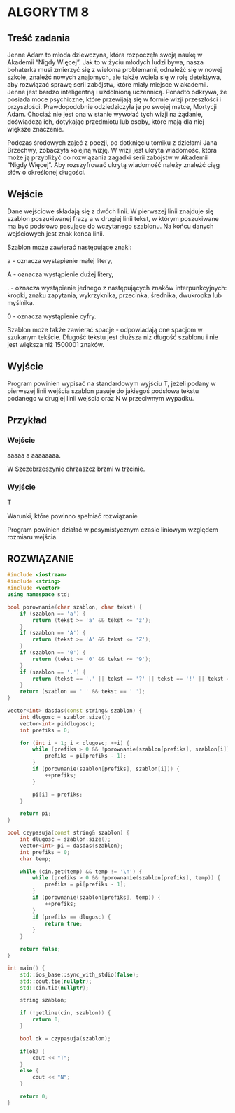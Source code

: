 # ALGORYTM 8

## Treść zadania

Jenne Adam to młoda dziewczyna, która rozpoczęła swoją naukę w Akademii “Nigdy Więcej”. Jak to w życiu młodych ludzi bywa, nasza bohaterka musi zmierzyć się z wieloma problemami, odnaleźć się w nowej szkole, znaleźć nowych znajomych, ale także wciela się w rolę detektywa, aby rozwiązać sprawę serii zabójstw, które miały miejsce w akademii. Jenne jest bardzo inteligentną i uzdolnioną uczennicą. Ponadto odkrywa, że posiada moce psychiczne, które przewijają się w formie wizji przeszłości i przyszłości. Prawdopodobnie odziedziczyła je po swojej matce, Mortycji Adam. Chociaż nie jest ona w stanie wywołać tych wizji na żądanie, doświadcza ich, dotykając przedmiotu lub osoby, które mają dla niej większe znaczenie.


Podczas środowych zajęć z poezji, po dotknięciu tomiku z dziełami Jana Brzechwy, zobaczyła kolejną wizję. W wizji jest ukryta wiadomość, która może ją przybliżyć do rozwiązania zagadki serii zabójstw w Akademii “Nigdy Więcej”. Aby rozszyfrować ukrytą wiadomość należy znaleźć ciąg słów o określonej długości.


## Wejście
Dane wejściowe składają się z dwóch linii. W pierwszej linii znajduje się szablon poszukiwanej frazy a w drugiej linii tekst, w którym poszukiwane ma być podsłowo pasujące do wczytanego szablonu. Na końcu danych wejściowych jest znak końca linii.


Szablon może zawierać następujące znaki:


a - oznacza wystąpienie małej litery,


A - oznacza wystąpienie dużej litery,


. - oznacza wystąpienie jednego z następujących znaków interpunkcyjnych: kropki, znaku zapytania, wykrzyknika, przecinka, średnika, dwukropka lub myślnika.


0 - oznacza wystąpienie cyfry.


Szablon może także zawierać spacje - odpowiadają one spacjom w szukanym tekście. Długość tekstu jest dłuższa niż długość szablonu i nie jest większa niż 1500001 znaków.

## Wyjście
Program powinien wypisać na standardowym wyjściu T, jeżeli podany w pierwszej linii wejścia szablon pasuje do jakiegoś podsłowa tekstu podanego w drugiej linii wejścia oraz N w przeciwnym wypadku.

## Przykład
### Wejście
aaaaa a aaaaaaaa.


W Szczebrzeszynie chrzaszcz brzmi w trzcinie.
### Wyjście
T


Warunki, które powinno spełniać rozwiązanie


Program powinien działać w pesymistycznym czasie liniowym względem rozmiaru wejścia.

## ROZWIĄZANIE
```cpp
#include <iostream>
#include <string>
#include <vector>
using namespace std;

bool porownanie(char szablon, char tekst) {
    if (szablon == 'a') {
        return (tekst >= 'a' && tekst <= 'z');
    }
    if (szablon == 'A') {
        return (tekst >= 'A' && tekst <= 'Z');
    }
    if (szablon == '0') {
        return (tekst >= '0' && tekst <= '9');
    }
    if (szablon == '.') {
        return (tekst == '.' || tekst == '?' || tekst == '!' || tekst == ',' || tekst == ';' || tekst == ':' || tekst == '-');
    }
    return (szablon == ' ' && tekst == ' ');
}

vector<int> dasdas(const string& szablon) {
    int dlugosc = szablon.size();
    vector<int> pi(dlugosc);
    int prefiks = 0;

    for (int i = 1; i < dlugosc; ++i) {
        while (prefiks > 0 && !porownanie(szablon[prefiks], szablon[i])) {
            prefiks = pi[prefiks - 1];
        }
        if (porownanie(szablon[prefiks], szablon[i])) {
            ++prefiks;
        }

        pi[i] = prefiks;
    }

    return pi;
}

bool czypasuja(const string& szablon) {
    int dlugosc = szablon.size();
    vector<int> pi = dasdas(szablon);
    int prefiks = 0;
    char temp;

    while (cin.get(temp) && temp != '\n') {
        while (prefiks > 0 && !porownanie(szablon[prefiks], temp)) {
            prefiks = pi[prefiks - 1];
        }
        if (porownanie(szablon[prefiks], temp)) {
            ++prefiks;
        }
        if (prefiks == dlugosc) {
            return true;
        }
    }

    return false;
}

int main() {
    std::ios_base::sync_with_stdio(false);
    std::cout.tie(nullptr);
    std::cin.tie(nullptr);

    string szablon;

    if (!getline(cin, szablon)) {
        return 0;
    }

    bool ok = czypasuja(szablon);

    if(ok) {
        cout << "T";
    }
    else {
        cout << "N";
    }

    return 0;
}
```
